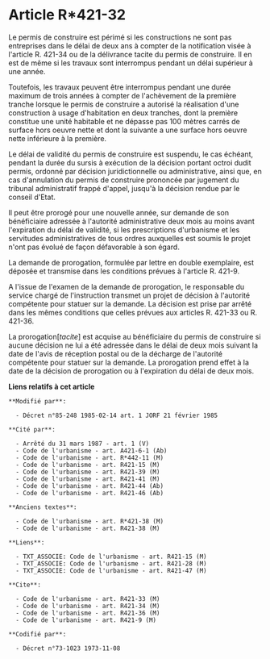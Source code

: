 # Article R*421-32

Le permis de construire est périmé si les constructions ne sont pas entreprises dans le délai de deux ans à compter de la
notification visée à l'article R. 421-34 ou de la délivrance tacite du permis de construire. Il en est de même si les travaux
sont interrompus pendant un délai supérieur à une année.

Toutefois, les travaux peuvent être interrompus pendant une durée maximum de trois années à compter de l'achèvement de la
première tranche lorsque le permis de construire a autorisé la réalisation d'une construction à usage d'habitation en deux
tranches, dont la première constitue une unité habitable et ne dépasse pas 100 mètres carrés de surface hors oeuvre nette et
dont la suivante a une surface hors oeuvre nette inférieure à la première.

Le délai de validité du permis de construire est suspendu, le cas échéant, pendant la durée du sursis à exécution de la
décision portant octroi dudit permis, ordonné par décision juridictionnelle ou administrative, ainsi que, en cas d'annulation
du permis de construire prononcée par jugement du tribunal administratif frappé d'appel, jusqu'à la décision rendue par le
conseil d'Etat.

Il peut être prorogé pour une nouvelle année, sur demande de son bénéficiaire adressée à l'autorité administrative deux mois
au moins avant l'expiration du délai de validité, si les prescriptions d'urbanisme et les servitudes administratives de tous
ordres auxquelles est soumis le projet n'ont pas évolué de façon défavorable à son égard.

La demande de prorogation, formulée par lettre en double exemplaire, est déposée et transmise dans les conditions prévues à
l'article R. 421-9.

A l'issue de l'examen de la demande de prorogation, le responsable du service chargé de l'instruction transmet un projet de
décision à l'autorité compétente pour statuer sur la demande. La décision est prise par arrêté dans les mêmes conditions que
celles prévues aux articles R. 421-33 ou R. 421-36.

La prorogation[*tacite*] est acquise au bénéficiaire du permis de construire si aucune décision ne lui a été adressée dans le
délai de deux mois suivant la date de l'avis de réception postal ou de la décharge de l'autorité compétente pour statuer sur
la demande. La prorogation prend effet à la date de la décision de prorogation ou à l'expiration du délai de deux mois.

**Liens relatifs à cet article**

	**Modifié par**:

	  - Décret n°85-248 1985-02-14 art. 1 JORF 21 février 1985

	**Cité par**:

	  - Arrêté du 31 mars 1987 - art. 1 (V)
	  - Code de l'urbanisme - art. A421-6-1 (Ab)
	  - Code de l'urbanisme - art. R*442-11 (M)
	  - Code de l'urbanisme - art. R421-15 (M)
	  - Code de l'urbanisme - art. R421-39 (M)
	  - Code de l'urbanisme - art. R421-41 (M)
	  - Code de l'urbanisme - art. R421-44 (Ab)
	  - Code de l'urbanisme - art. R421-46 (Ab)

	**Anciens textes**:

	  - Code de l'urbanisme - art. R*421-38 (M)
	  - Code de l'urbanisme - art. R421-38 (M)

	**Liens**:

	  - TXT_ASSOCIE: Code de l'urbanisme - art. R421-15 (M)
	  - TXT_ASSOCIE: Code de l'urbanisme - art. R421-28 (M)
	  - TXT_ASSOCIE: Code de l'urbanisme - art. R421-47 (M)

	**Cite**:

	  - Code de l'urbanisme - art. R421-33 (M)
	  - Code de l'urbanisme - art. R421-34 (M)
	  - Code de l'urbanisme - art. R421-36 (M)
	  - Code de l'urbanisme - art. R421-9 (M)

	**Codifié par**:

	  - Décret n°73-1023 1973-11-08
